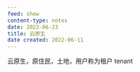 ```yaml
---
feed: show
content-type: notes
date: 2022-06-23
title: 云原生
date created: 2022-06-11
---
```

云原生，原住民，土地，用户称为租户 tenant
